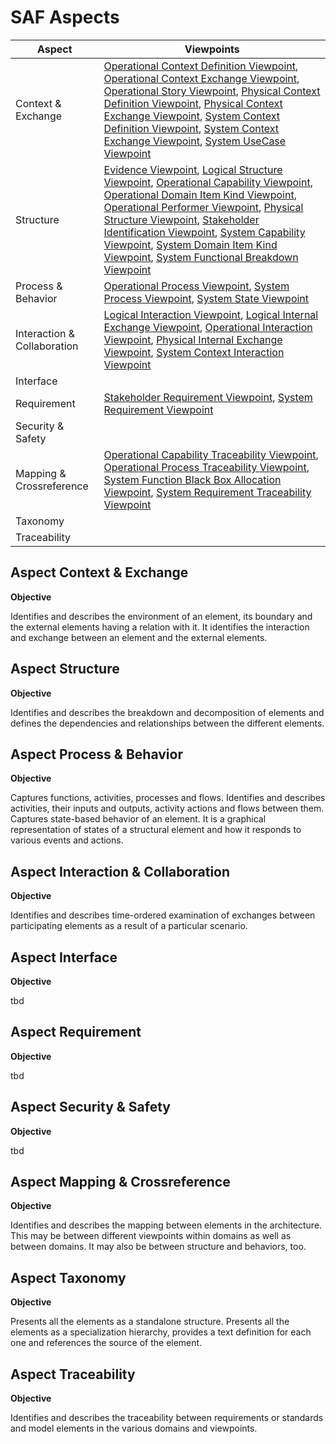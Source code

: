 # SAF Aspects
|Aspect|Viewpoints|
| --- | --- |
| Context & Exchange | [Operational Context Definition Viewpoint](viewpoints/Operational-Context-Definition-Viewpoint.md), [Operational Context Exchange Viewpoint](viewpoints/Operational-Context-Exchange-Viewpoint.md), [Operational Story Viewpoint](viewpoints/Operational-Story-Viewpoint.md), [Physical Context Definition Viewpoint](viewpoints/Physical-Context-Definition-Viewpoint.md), [Physical Context Exchange Viewpoint](viewpoints/Physical-Context-Exchange-Viewpoint.md), [System Context Definition Viewpoint](viewpoints/System-Context-Definition-Viewpoint.md), [System Context Exchange Viewpoint](viewpoints/System-Context-Exchange-Viewpoint.md), [System UseCase Viewpoint](viewpoints/System-UseCase-Viewpoint.md) |
| Structure | [Evidence Viewpoint](viewpoints/Evidence-Viewpoint.md), [Logical Structure Viewpoint](viewpoints/Logical-Structure-Viewpoint.md), [Operational Capability Viewpoint](viewpoints/Operational-Capability-Viewpoint.md), [Operational Domain Item Kind Viewpoint](viewpoints/Operational-Domain-Item-Kind-Viewpoint.md), [Operational Performer Viewpoint](viewpoints/Operational-Performer-Viewpoint.md), [Physical Structure Viewpoint](viewpoints/Physical-Structure-Viewpoint.md), [Stakeholder Identification Viewpoint](viewpoints/Stakeholder-Identification-Viewpoint.md), [System Capability Viewpoint](viewpoints/System-Capability-Viewpoint.md), [System Domain Item Kind Viewpoint](viewpoints/System-Domain-Item-Kind-Viewpoint.md), [System Functional Breakdown Viewpoint](viewpoints/System-Functional-Breakdown-Viewpoint.md) |
| Process & Behavior | [Operational Process Viewpoint](viewpoints/Operational-Process-Viewpoint.md), [System Process Viewpoint](viewpoints/System-Process-Viewpoint.md), [System State Viewpoint](viewpoints/System-State-Viewpoint.md) |
| Interaction & Collaboration | [Logical Interaction Viewpoint](viewpoints/Logical-Interaction-Viewpoint.md), [Logical Internal Exchange Viewpoint](viewpoints/Logical-Internal-Exchange-Viewpoint.md), [Operational Interaction Viewpoint](viewpoints/Operational-Interaction-Viewpoint.md), [Physical Internal Exchange Viewpoint](viewpoints/Physical-Internal-Exchange-Viewpoint.md), [System Context Interaction Viewpoint](viewpoints/System-Context-Interaction-Viewpoint.md) |
| Interface |  |
| Requirement | [Stakeholder Requirement Viewpoint](viewpoints/Stakeholder-Requirement-Viewpoint.md), [System Requirement Viewpoint](viewpoints/System-Requirement-Viewpoint.md) |
| Security & Safety |  |
| Mapping & Crossreference | [Operational Capability Traceability Viewpoint](viewpoints/Operational-Capability-Traceability-Viewpoint.md), [Operational Process Traceability Viewpoint](viewpoints/Operational-Process-Traceability-Viewpoint.md), [System Function Black Box Allocation Viewpoint](viewpoints/System-Function-Black-Box-Allocation-Viewpoint.md), [System Requirement Traceability Viewpoint](viewpoints/System-Requirement-Traceability-Viewpoint.md) |
| Taxonomy |  |
| Traceability |  |
## Aspect Context & Exchange
**Objective**

Identifies and describes the environment of an element, its boundary and the external elements having a relation with it. It identifies the interaction and exchange between an element and the external elements.
## Aspect Structure
**Objective**

Identifies and describes the breakdown and decomposition of elements and defines the dependencies and relationships between the different elements.
## Aspect Process & Behavior
**Objective**

Captures functions, activities, processes and flows. Identifies and describes activities, their inputs and outputs, activity actions and flows between them. Captures state-based behavior of an element. It is a graphical representation of states of a structural element and how it responds to various events and actions.
## Aspect Interaction & Collaboration
**Objective**

Identifies and describes time-ordered examination of exchanges between participating elements as a result of a particular scenario.
## Aspect Interface
**Objective**

tbd
## Aspect Requirement
**Objective**

tbd
## Aspect Security & Safety
**Objective**

tbd
## Aspect Mapping & Crossreference
**Objective**

Identifies and describes the mapping between elements in the architecture. This may be between different viewpoints within domains as well as between domains. It may also be between structure and behaviors, too.
## Aspect Taxonomy
**Objective**

Presents all the elements as a standalone structure. Presents all the elements as a specialization hierarchy, provides a text definition for each one and references the source of the element.
## Aspect Traceability
**Objective**

Identifies and describes the traceability between requirements or standards and model elements in the various domains and viewpoints.
